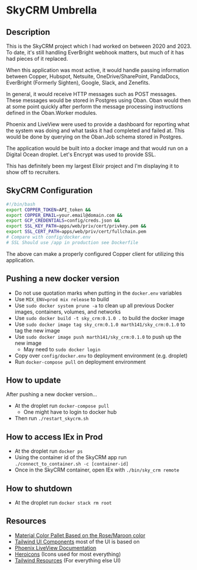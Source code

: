 # SkyCRM Umbrella

## Description

This is the SkyCRM project which I had worked on between 2020 and 2023. To date, it's still handling EverBright webhook matters, but much of it has had pieces of it replaced.

When this application was most active, it would handle passing information between Copper, Hubspot, Netsuite, OneDrive/SharePoint, PandaDocs, EverBright (Formerly Sighten), Google, Slack, and Zenefits.

In general, it would receive HTTP messages such as POST messages. These messages would be stored in Postgres using Oban. Oban would then at some point quickly after perform the message processing instructions defined in the Oban.Worker modules.

Phoenix and LiveView were used to provide a dashboard for reporting what the system was doing and what tasks it had completed and failed at. This would be done by querying on the Oban.Job schema stored in Postgres.

The application would be built into a docker image and that would run on a Digital Ocean droplet. Let's Encrypt was used to provide SSL. 

This has definitely been my largest Elixir project and I'm displaying it to show off to recruiters.

## SkyCRM Configuration

```Bash
#!/bin/bash
export COPPER_TOKEN=API_token &&
export COPPER_EMAIL=your.email@domain.com &&
export GCP_CREDENTIALS=config/creds.json &&
export SSL_KEY_PATH=apps/web/priv/cert/privkey.pem &&
export SSL_CERT_PATH=apps/web/priv/cert/fullchain.pem
# Compare with config/docker.env
# SSL Should use /app in production see Dockerfile
```

The above can make a properly configured Copper client for utilizing this application.

## Pushing a new docker version

- Do not use quotation marks when putting in the `docker.env` variables
- Use `MIX_ENV=prod mix release` to build
- Use `sudo docker system prune -a` to clean up all previous Docker images, containers, volumes, and networks
- Use `sudo docker build -t sky_crm:0.1.0 .` to build the docker image
- Use `sudo docker image tag sky_crm:0.1.0 marth141/sky_crm:0.1.0` to tag the new image
- Use `sudo docker image push marth141/sky_crm:0.1.0` to push up the new image
  - May need to `sudo docker login`
- Copy over `config/docker.env` to deployment environment (e.g. droplet)
- Run `docker-compose pull` on deployment environment

## How to update

After pushing a new docker version...

- At the droplet run `docker-compose pull`
  - One might have to login to docker hub
- Then run `./restart_skycrm.sh`

## How to access IEx in Prod

- At the droplet run `docker ps`
- Using the container id of the SkyCRM app run `./connect_to_container.sh -c [container-id]`
- Once in the SkyCRM container, open IEx with `./bin/sky_crm remote`

## How to shutdown

- At the droplet run `docker stack rm root`

## Resources

- [Material Color Pallet Based on the Rose/Maroon color](https://material.io/resources/color/#!/?view.left=0&view.right=1&primary.color=75495e)
- [Tailwind UI Components](https://tailwindui.com/components) most of the UI is based on
- [Phoenix LiveView Documentation](https://hexdocs.pm/phoenix_live_view/Phoenix.LiveView.html)
- [Heroicons](https://heroicons.dev/) (Icons used for most everything)
- [Tailwind Resources](https://tailwindcss.com/resources/) (For everything else UI)
